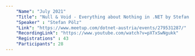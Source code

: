 ```yaml
---
    "Name": "July 2021"
    "Title": "Null & Void - Everything about Nothing in .NET by Stefan Pölz"
    "Speaker" : "Stefan Pölz"
    "Link": "https://www.meetup.com/dotnet-austria/events/279531287/"
    "RecordingLink": "https://www.youtube.com/watch?v=pXTxSwNgukk"
    "Registrations" : 43
    "Participants": 28
---
```

